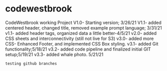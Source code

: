 # codewestbrook
CodeWestbrook working Project
	V1.0- Starting version; 3/26/21
	V1.1- added centered header, changed title, removed example prompt language; 3/31/21
	v1.1- added header tags, organized data a little better-4/5/21
	v2.0- added CSS sheets and interconnectivity (still not live for S3)
	v3.0- added more CSS- Enhanced Footer, and implemented CSS Box styling.
	v3.1- added Git functionality;5/18/21 
	v3.2- added code pipeline and finalized initial GIT setup;5/19/21
	v3.3- added whale photo. 5/21/21
	
	
	testing github branches
	
	

	
